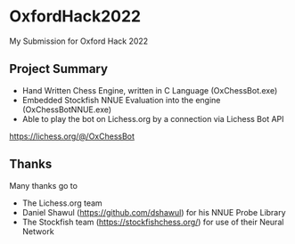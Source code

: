 # OxfordHack2022

My Submission for Oxford Hack 2022

## Project Summary
- Hand Written Chess Engine, written in C Language (OxChessBot.exe)
- Embedded Stockfish NNUE Evaluation into the engine (OxChessBotNNUE.exe)
- Able to play the bot on Lichess.org by a connection via Lichess Bot API

https://lichess.org/@/OxChessBot

## Thanks
Many thanks go to
- The Lichess.org team
- Daniel Shawul (https://github.com/dshawul) for his NNUE Probe Library
- The Stockfish team (https://stockfishchess.org/) for use of their Neural Network

